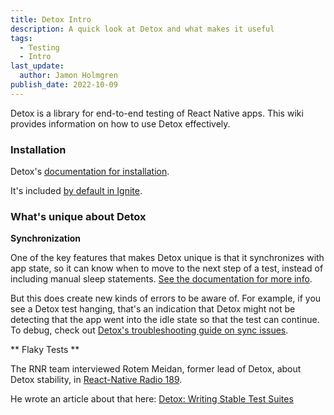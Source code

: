 ```yaml
---
title: Detox Intro
description: A quick look at Detox and what makes it useful
tags:
  - Testing
  - Intro
last_update:
  author: Jamon Holmgren
publish_date: 2022-10-09
---
```


Detox is a library for end-to-end testing of React Native apps. This wiki provides information on how to use Detox effectively.

### Installation

Detox's [documentation for installation](https://wix.github.io/Detox/docs/introduction/getting-started/).

It's included [by default in Ignite](https://github.com/infinitered/ignite/tree/master/boilerplate/detox).

### What's unique about Detox

**Synchronization**

One of the key features that makes Detox unique is that it synchronizes with app state, so it can know when to move to the next step of a test, instead of including manual sleep statements. [See the documentation for more info](https://wix.github.io/Detox/docs/articles/how-detox-works/#how-detox-automatically-synchronizes-with-your-app).

But this does create new kinds of errors to be aware of. For example, if you see a Detox test hanging, that's an indication that Detox might not be detecting that the app went into the idle state so that the test can continue. To debug, check out [Detox's troubleshooting guide on sync issues](https://wix.github.io/Detox/docs/troubleshooting/synchronization).

** Flaky Tests **

The RNR team interviewed Rotem Meidan, former lead of Detox, about Detox stability, in [React-Native Radio 189](https://reactnativeradio.com/episodes/rnr-189-reliable-detox-with-rotem-opBGVWSK).

He wrote an article about that here: [Detox: Writing Stable Test Suites](https://medium.com/wix-engineering/detox-writing-stable-test-suites-372c9d537184)
